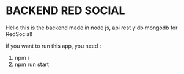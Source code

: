 # BACKEND RED SOCIAL

Hello this is the backend made in node js, api rest y db mongodb for RedSocial!

if you want to run this app, you need : 

1. npm i
2. npm run start


